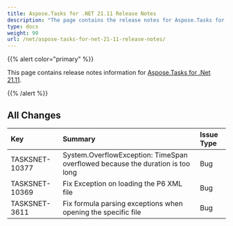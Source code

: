 ```yaml
---
title: Aspose.Tasks for .NET 21.11 Release Notes
description: "The page contains the release notes for Aspose.Tasks for .NET 21.11."
type: docs
weight: 90
url: /net/aspose-tasks-for-net-21-11-release-notes/
---
```


{{% alert color="primary" %}} 

This page contains release notes information for [Aspose.Tasks for .Net 21.11](https://downloads.aspose.com/tasks/net/new-releases/-aspose.tasks-for-.net-21.11/).

{{% /alert %}}
## **All Changes**
|**Key**|**Summary**|**Issue Type**|
| :- | :- | :- |
| TASKSNET-10377 | System.OverflowException: TimeSpan overflowed because the duration is too long | Bug |
| TASKSNET-10369 | Fix Exception on loading the P6 XML file | Bug |
| TASKSNET-3611 | Fix formula parsing exceptions when opening the specific file | Bug |
